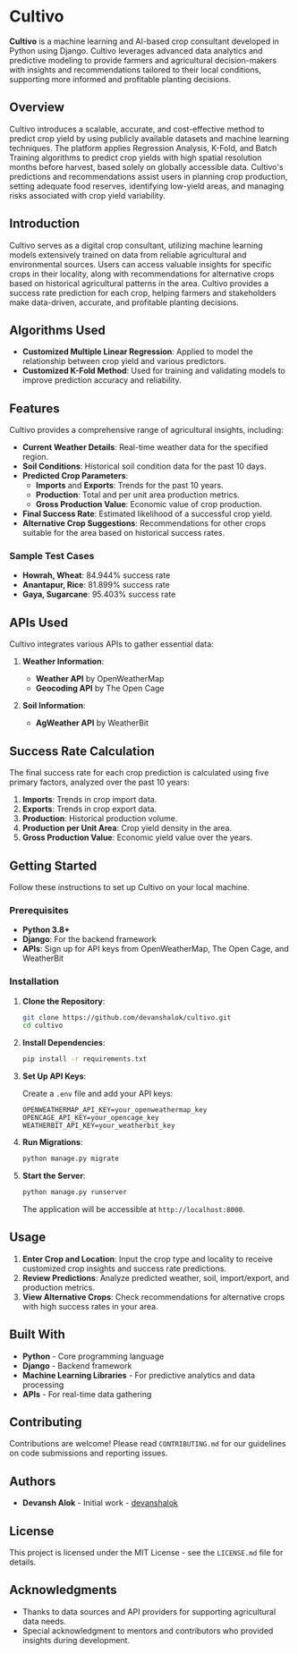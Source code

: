 # Cultivo

**Cultivo** is a machine learning and AI-based crop consultant developed in Python using Django. Cultivo leverages advanced data analytics and predictive modeling to provide farmers and agricultural decision-makers with insights and recommendations tailored to their local conditions, supporting more informed and profitable planting decisions.

## Overview

Cultivo introduces a scalable, accurate, and cost-effective method to predict crop yield by using publicly available datasets and machine learning techniques. The platform applies Regression Analysis, K-Fold, and Batch Training algorithms to predict crop yields with high spatial resolution months before harvest, based solely on globally accessible data. Cultivo's predictions and recommendations assist users in planning crop production, setting adequate food reserves, identifying low-yield areas, and managing risks associated with crop yield variability.

## Introduction

Cultivo serves as a digital crop consultant, utilizing machine learning models extensively trained on data from reliable agricultural and environmental sources. Users can access valuable insights for specific crops in their locality, along with recommendations for alternative crops based on historical agricultural patterns in the area. Cultivo provides a success rate prediction for each crop, helping farmers and stakeholders make data-driven, accurate, and profitable planting decisions.

## Algorithms Used

- **Customized Multiple Linear Regression**: Applied to model the relationship between crop yield and various predictors.
- **Customized K-Fold Method**: Used for training and validating models to improve prediction accuracy and reliability.

## Features

Cultivo provides a comprehensive range of agricultural insights, including:

- **Current Weather Details**: Real-time weather data for the specified region.
- **Soil Conditions**: Historical soil condition data for the past 10 days.
- **Predicted Crop Parameters**:
  - **Imports** and **Exports**: Trends for the past 10 years.
  - **Production**: Total and per unit area production metrics.
  - **Gross Production Value**: Economic value of crop production.
- **Final Success Rate**: Estimated likelihood of a successful crop yield.
- **Alternative Crop Suggestions**: Recommendations for other crops suitable for the area based on historical success rates.

### Sample Test Cases

- **Howrah, Wheat**: 84.944% success rate
- **Anantapur, Rice**: 81.899% success rate
- **Gaya, Sugarcane**: 95.403% success rate

## APIs Used

Cultivo integrates various APIs to gather essential data:

1. **Weather Information**:
   - **Weather API** by OpenWeatherMap
   - **Geocoding API** by The Open Cage

2. **Soil Information**:
   - **AgWeather API** by WeatherBit

## Success Rate Calculation

The final success rate for each crop prediction is calculated using five primary factors, analyzed over the past 10 years:

1. **Imports**: Trends in crop import data.
2. **Exports**: Trends in crop export data.
3. **Production**: Historical production volume.
4. **Production per Unit Area**: Crop yield density in the area.
5. **Gross Production Value**: Economic yield value over the years.

## Getting Started

Follow these instructions to set up Cultivo on your local machine.

### Prerequisites

- **Python 3.8+**
- **Django**: For the backend framework
- **APIs**: Sign up for API keys from OpenWeatherMap, The Open Cage, and WeatherBit

### Installation

1. **Clone the Repository**:

   ```bash
   git clone https://github.com/devanshalok/cultivo.git
   cd cultivo
   ```

2. **Install Dependencies**:

   ```bash
   pip install -r requirements.txt
   ```

3. **Set Up API Keys**: 

   Create a `.env` file and add your API keys:

   ```plaintext
   OPENWEATHERMAP_API_KEY=your_openweathermap_key
   OPENCAGE_API_KEY=your_opencage_key
   WEATHERBIT_API_KEY=your_weatherbit_key
   ```

4. **Run Migrations**:

   ```bash
   python manage.py migrate
   ```

5. **Start the Server**:

   ```bash
   python manage.py runserver
   ```

   The application will be accessible at `http://localhost:8000`.

## Usage

1. **Enter Crop and Location**: Input the crop type and locality to receive customized crop insights and success rate predictions.
2. **Review Predictions**: Analyze predicted weather, soil, import/export, and production metrics.
3. **View Alternative Crops**: Check recommendations for alternative crops with high success rates in your area.

## Built With

- **Python** - Core programming language
- **Django** - Backend framework
- **Machine Learning Libraries** - For predictive analytics and data processing
- **APIs** - For real-time data gathering

## Contributing

Contributions are welcome! Please read `CONTRIBUTING.md` for our guidelines on code submissions and reporting issues.

## Authors

- **Devansh Alok** - Initial work - [devanshalok](https://github.com/devanshalok)

## License

This project is licensed under the MIT License - see the `LICENSE.md` file for details.

## Acknowledgments

- Thanks to data sources and API providers for supporting agricultural data needs.
- Special acknowledgment to mentors and contributors who provided insights during development.
